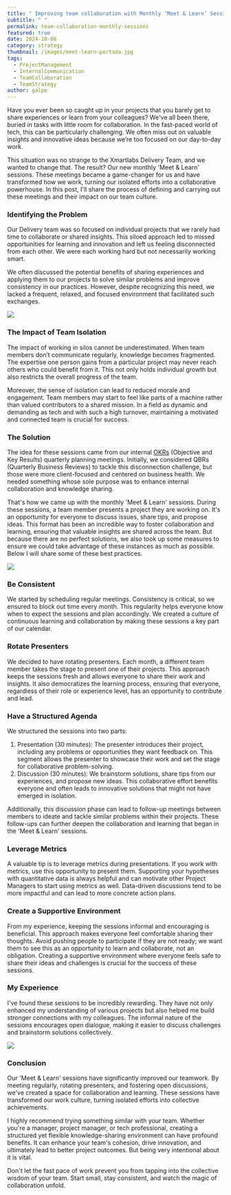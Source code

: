 ```yaml
---
title: " Improving team collaboration with Monthly ‘Meet & Learn’ Sessions"
subtitle: " "
permalink: team-collaboration-monthly-sessions
featured: true
date: 2024-10-08
category: strategy
thumbnail: /images/meet-learn-portada.jpg
tags:
  - ProjectManagement
  - InternalCommunication
  - TeamCollaboration
  - TeamStrategy
author: galpe
---
```

Have you ever been so caught up in your projects that you barely get to share experiences or learn from your colleagues? We've all been there, buried in tasks with little room for collaboration. In the fast-paced world of tech, this can be particularly challenging. We often miss out on valuable insights and innovative ideas because we’re too focused on our day-to-day work.

This situation was no strange to the Xmartlabs Delivery Team, and we wanted to change that. The result? Our new monthly 'Meet & Learn' sessions. These meetings became a game-changer for us and have transformed how we work, turning our isolated efforts into a collaborative powerhouse. In this post, I'll share the process of defining and carrying out these meetings and their impact on our team culture.   

### Identifying the Problem

Our Delivery team was so focused on individual projects that we rarely had time to collaborate or shared insights. This siloed approach led to missed opportunities for learning and innovation and left us feeling disconnected from each other. We were each working hard but not necessarily working smart.

We often discussed the potential benefits of sharing experiences and applying them to our projects to solve similar problems and improve consistency in our practices. However, despite recognizing this need, we lacked a frequent, relaxed, and focused environment that facilitated such exchanges.

![](/images/meet-learn-1.1.png)

### The Impact of Team Isolation

The impact of working in silos cannot be underestimated. When team members don’t communicate regularly, knowledge becomes fragmented. The expertise one person gains from a particular project may never reach others who could benefit from it. This not only holds individual growth but also restricts the overall progress of the team.

Moreover, the sense of isolation can lead to reduced morale and engagement. Team members may start to feel like parts of a machine rather than valued contributors to a shared mission. In a field as dynamic and demanding as tech and with such a high turnover, maintaining a motivated and connected team is crucial for success.

### The Solution

The idea for these sessions came from our internal [OKRs](https://blog.xmartlabs.com/blog/okr-business-goals-methodology/) (Objective and Key Results) quarterly planning meetings. Initially, we considered QBRs (Quarterly Business Reviews) to tackle this disconnection challenge, but those were more client-focused and centered on business health. We needed something whose sole purpose was to enhance internal collaboration and knowledge sharing.

That's how we came up with the monthly 'Meet & Learn' sessions. During these sessions, a team member presents a project they are working on. It's an opportunity for everyone to discuss issues, share tips, and propose ideas. This format has been an incredible way to foster collaboration and learning, ensuring that valuable insights are shared across the team. But because there are no perfect solutions, we also took up some measures to ensure we could take advantage of these instances as much as possible. Below I will share some of these best practices. 

![](/images/meet-learn-2.png)

### Be Consistent

We started by scheduling regular meetings. Consistency is critical, so we ensured to block out time every month. This regularity helps everyone know when to expect the sessions and plan accordingly. We created a culture of continuous learning and collaboration by making these sessions a key part of our calendar.

### Rotate Presenters

We decided to have rotating presenters. Each month, a different team member takes the stage to present one of their projects. This approach keeps the sessions fresh and allows everyone to share their work and insights. It also democratizes the learning process, ensuring that everyone, regardless of their role or experience level, has an opportunity to contribute and lead.

### Have a Structured Agenda

We structured the sessions into two parts:

1. Presentation (30 minutes): The presenter introduces their project, including any problems or opportunities they want feedback on. This segment allows the presenter to showcase their work and set the stage for collaborative problem-solving.
2. Discussion (30 minutes): We brainstorm solutions, share tips from our experiences, and propose new ideas. This collaborative effort benefits everyone and often leads to innovative solutions that might not have emerged in isolation.

Additionally, this discussion phase can lead to follow-up meetings between members to ideate and tackle similar problems within their projects. These follow-ups can further deepen the collaboration and learning that began in the 'Meet & Learn' sessions.

### Leverage Metrics

A valuable tip is to leverage metrics during presentations. If you work with metrics, use this opportunity to present them. Supporting your hypotheses with quantitative data is always helpful and can motivate other Project Managers to start using metrics as well. Data-driven discussions tend to be more impactful and can lead to more concrete action plans.

### Create a Supportive Environment

From my experience, keeping the sessions informal and encouraging is beneficial. This approach makes everyone feel comfortable sharing their thoughts. Avoid pushing people to participate if they are not ready; we want them to see this as an opportunity to learn and collaborate, not an obligation. Creating a supportive environment where everyone feels safe to share their ideas and challenges is crucial for the success of these sessions.

### My Experience

I've found these sessions to be incredibly rewarding. They have not only enhanced my understanding of various projects but also helped me build stronger connections with my colleagues. The informal nature of the sessions encourages open dialogue, making it easier to discuss challenges and brainstorm solutions collectively.

![](/images/meet-learn-3.png)

### Conclusion

Our 'Meet & Learn' sessions have significantly improved our teamwork. By meeting regularly, rotating presenters, and fostering open discussions, we've created a space for collaboration and learning. These sessions have transformed our work culture, turning isolated efforts into collective achievements.

I highly recommend trying something similar with your team. Whether you're a manager, project manager, or tech professional, creating a structured yet flexible knowledge-sharing environment can have profound benefits. It can enhance your team's cohesion, drive innovation, and ultimately lead to better project outcomes. But being very intentional about it is vital.

Don't let the fast pace of work prevent you from tapping into the collective wisdom of your team. Start small, stay consistent, and watch the magic of collaboration unfold.